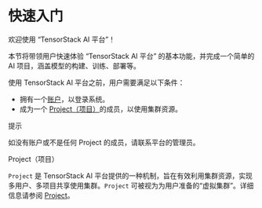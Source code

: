 # 快速入门

欢迎使用 “TensorStack AI 平台”！

本节将带领用户快速体验 “TensorStack AI 平台” 的基本功能，并完成一个简单的 AI 项目，涵盖模型的构建、训练、部署等。

使用 TensorStack AI 平台之前，用户需要满足以下条件：

* 拥有一个[账户]()，以登录系统。
* 成为一个 [Project（项目）](../tasks/add-project-member.md)的成员，以使用集群资源。

<aside class="note tip">
<div class="title">提示</div>

如没有账户或不是任何 Project 的成员，请联系平台的管理员。

</aside>

<aside class="note info">
<div class="title">Project（项目）</div>

`Project` 是 TensorStack AI 平台提供的一种机制，旨在有效利用集群资源，实现多用户、多项目共享使用集群。`Project` 可被视为为用户准备的“虚拟集群”。详细信息请参阅 [Project](../modules/account-and-security.md#project)。

</aside>
